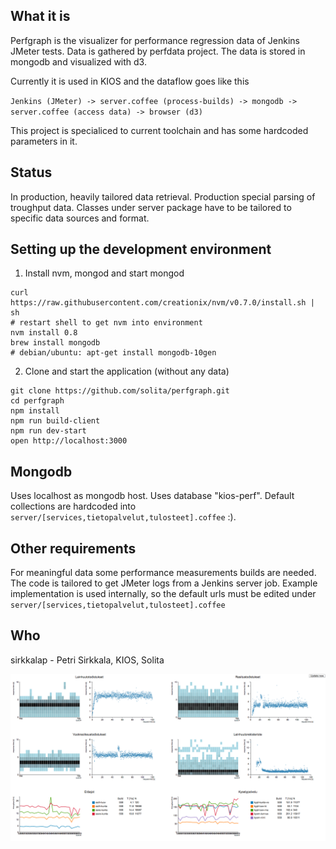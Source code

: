## What it is

Perfgraph is the visualizer for performance regression data of Jenkins JMeter tests.
Data is gathered by perfdata project. The data is stored in mongodb and visualized with d3.

Currently it is used in KIOS and the dataflow goes like this

`Jenkins (JMeter) -> server.coffee (process-builds) -> mongodb -> server.coffee (access data) -> browser (d3)`

This project is specialiced to current toolchain and has some hardcoded
parameters in it.

## Status

In production, heavily tailored data retrieval. Production special parsing of troughput data.
Classes under server package have to be tailored to specific data sources and format.

## Setting up the development environment
1. Install nvm, mongod and start mongod
```
curl https://raw.githubusercontent.com/creationix/nvm/v0.7.0/install.sh | sh
# restart shell to get nvm into environment
nvm install 0.8
brew install mongodb
# debian/ubuntu: apt-get install mongodb-10gen
```

2. Clone and start the application (without any data)
```
git clone https://github.com/solita/perfgraph.git
cd perfgraph
npm install
npm run build-client
npm run dev-start
open http://localhost:3000
```

## Mongodb

Uses localhost as mongodb host. Uses database "kios-perf". Default collections are hardcoded into
`server/[services,tietopalvelut,tulosteet].coffee` :).

## Other requirements

For meaningful data some performance measurements builds are needed. The code is tailored to get JMeter
logs from a Jenkins server job. Example implementation is used internally, so the default urls must be edited
under `server/[services,tietopalvelut,tulosteet].coffee`

## Who

sirkkalap - Petri Sirkkala, KIOS, Solita

![Screenshot of the radiator](readme-preview-image.png)

